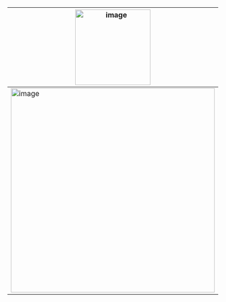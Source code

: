<div align="center">

| <img width="170" alt="image" src="https://github.com/user-attachments/assets/6fe325f2-7ce6-4385-85f1-d3ae9edc5b3e"> |
|-------|
| <img width="460" alt="image" src="https://github.com/user-attachments/assets/4ddc27ef-a7fa-4d39-85cf-46b642e9bcb6"> |

</div>

